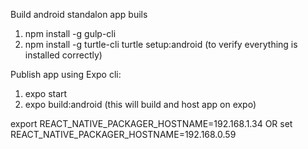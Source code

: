 Build android standalon app buils

1) npm install -g gulp-cli
2) npm install -g turtle-cli
turtle setup:android (to verify everything is installed correctly)

Publish app using Expo cli:
1) expo start
2) expo build:android (this will build and host app on expo)

export REACT_NATIVE_PACKAGER_HOSTNAME=192.168.1.34
OR 
set REACT_NATIVE_PACKAGER_HOSTNAME=192.168.0.59